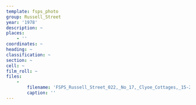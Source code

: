 ```yaml
---
template: fsps_photo
group: Russell_Street
year: '1978'
description: ~
places:
    - ''
coordinates: ~
heading: ~
classification: ~
section: ~
cell: ~
film_roll: ~
files:
    -
        filename: 'FSPS_Russell_Street_022,_No_17,_Clyoe_Cottages,_15-2-B,_1978.png'
        caption: ''
---
```

